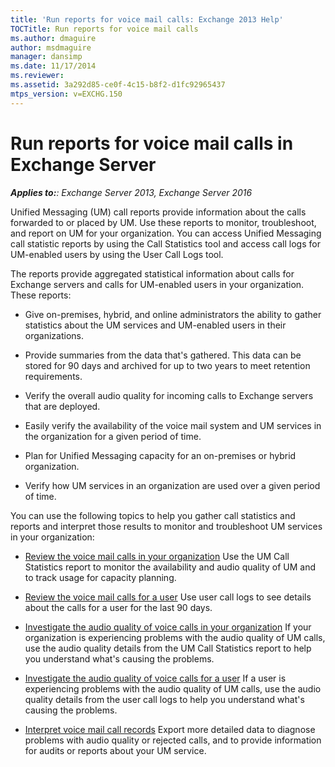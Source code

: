 ```yaml
---
title: 'Run reports for voice mail calls: Exchange 2013 Help'
TOCTitle: Run reports for voice mail calls
ms.author: dmaguire
author: msdmaguire
manager: dansimp
ms.date: 11/17/2014
ms.reviewer: 
ms.assetid: 3a292d85-ce0f-4c15-b8f2-d1fc92965437
mtps_version: v=EXCHG.150
---
```


# Run reports for voice mail calls in Exchange Server

_**Applies to:**: Exchange Server 2013, Exchange Server 2016_

Unified Messaging (UM) call reports provide information about the calls forwarded to or placed by UM. Use these reports to monitor, troubleshoot, and report on UM for your organization. You can access Unified Messaging call statistic reports by using the Call Statistics tool and access call logs for UM-enabled users by using the User Call Logs tool.

The reports provide aggregated statistical information about calls for Exchange servers and calls for UM-enabled users in your organization. These reports:

- Give on-premises, hybrid, and online administrators the ability to gather statistics about the UM services and UM-enabled users in their organizations.

- Provide summaries from the data that's gathered. This data can be stored for 90 days and archived for up to two years to meet retention requirements.

- Verify the overall audio quality for incoming calls to Exchange servers that are deployed.

- Easily verify the availability of the voice mail system and UM services in the organization for a given period of time.

- Plan for Unified Messaging capacity for an on-premises or hybrid organization.

- Verify how UM services in an organization are used over a given period of time.

You can use the following topics to help you gather call statistics and reports and interpret those results to monitor and troubleshoot UM services in your organization:

- [Review the voice mail calls in your organization](review-voice-mail-calls-for-organization-exchange-2013-help.md) Use the UM Call Statistics report to monitor the availability and audio quality of UM and to track usage for capacity planning.

- [Review the voice mail calls for a user](review-voice-mail-calls-for-user-exchange-2013-help.md) Use user call logs to see details about the calls for a user for the last 90 days.

- [Investigate the audio quality of voice calls in your organization](audio-quality-of-voice-calls-in-organization-exchange-2013-help.md) If your organization is experiencing problems with the audio quality of UM calls, use the audio quality details from the UM Call Statistics report to help you understand what's causing the problems.

- [Investigate the audio quality of voice calls for a user](audio-quality-of-voice-calls-for-user-exchange-2013-help.md) If a user is experiencing problems with the audio quality of UM calls, use the audio quality details from the user call logs to help you understand what's causing the problems.

- [Interpret voice mail call records](interpret-voice-mail-call-records-exchange-2013-help.md) Export more detailed data to diagnose problems with audio quality or rejected calls, and to provide information for audits or reports about your UM service.
